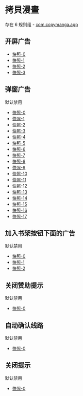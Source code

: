 # 拷貝漫畫

存在 6 规则组 - [com.copymanga.app](/src/apps/com.copymanga.app.ts)

## 开屏广告

- [快照-0](https://i.gkd.li/import/12504489)
- [快照-1](https://i.gkd.li/import/12504507)
- [快照-2](https://i.gkd.li/import/12852509)
- [快照-3](https://i.gkd.li/import/12504492)

## 弹窗广告

默认禁用

- [快照-0](https://i.gkd.li/import/13259085)
- [快照-1](https://i.gkd.li/import/13625486)
- [快照-2](https://i.gkd.li/import/12504486)
- [快照-3](https://i.gkd.li/import/12504488)
- [快照-4](https://i.gkd.li/import/13344156)
- [快照-5](https://i.gkd.li/import/12504520)
- [快照-6](https://i.gkd.li/import/12661019)
- [快照-7](https://i.gkd.li/import/13193877)
- [快照-8](https://i.gkd.li/import/12892156)
- [快照-9](https://i.gkd.li/import/12504501)
- [快照-10](https://i.gkd.li/import/13259082)
- [快照-11](https://i.gkd.li/import/13246786)
- [快照-12](https://i.gkd.li/import/13521801)
- [快照-13](https://i.gkd.li/import/13332719)
- [快照-14](https://i.gkd.li/import/13233178)
- [快照-15](https://i.gkd.li/import/13372542)
- [快照-16](https://i.gkd.li/import/12925052)
- [快照-17](https://i.gkd.li/import/12925095)

## 加入书架按钮下面的广告

默认禁用

- [快照-0](https://i.gkd.li/import/12504525)
- [快照-1](https://i.gkd.li/import/12851671)
- [快照-2](https://i.gkd.li/import/12909005)

## 关闭赞助提示

默认禁用

- [快照-0](https://i.gkd.li/import/12851627)

## 自动确认线路

默认禁用

- [快照-0](https://i.gkd.li/import/13233179)

## 关闭提示

默认禁用

- [快照-0](https://i.gkd.li/import/13233180)
